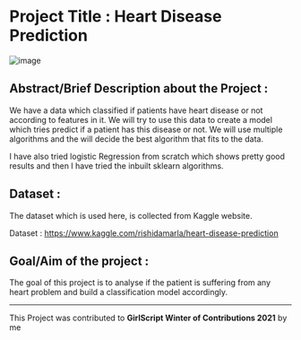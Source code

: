# Project Title : Heart Disease Prediction

![image](http://drsanjaygandhicardiacsurgeon.com/wp-content/uploads/2017/05/bigstock-Heart-health-16855943-1024x768.jpg)


## Abstract/Brief Description about the Project :
We have a data which classified if patients have heart disease or not according to features in it. We will try to use this data to create a model which tries predict if a patient has this disease or not. We will use multiple algorithms and the will decide the best algorithm that fits to the data.

I have also tried logistic Regression from scratch which shows pretty good results and then I have tried the inbuilt sklearn algorithms.

## Dataset :
The dataset which is used here, is collected from Kaggle website. 

Dataset : https://www.kaggle.com/rishidamarla/heart-disease-prediction

## Goal/Aim of the project :
The goal of this project is to analyse if the patient is suffering from any heart problem and build a classification model accordingly.


**********************************************************************

This Project was contributed to **GirlScript Winter of Contributions 2021** by me